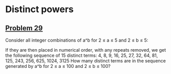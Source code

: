 # Distinct powers
## [Problem 29](https://projecteuler.net/problem=29)
Consider all integer combinations of a^b for 2 ≤ a ≤ 5 and 2 ≤ b ≤ 5:




If they are then placed in numerical order, with any repeats removed, we get the following sequence of 15 distinct terms:
4, 8, 9, 16, 25, 27, 32, 64, 81, 125, 243, 256, 625, 1024, 3125
How many distinct terms are in the sequence generated by a^b for 2 ≤ a ≤ 100 and 2 ≤ b ≤ 100?
